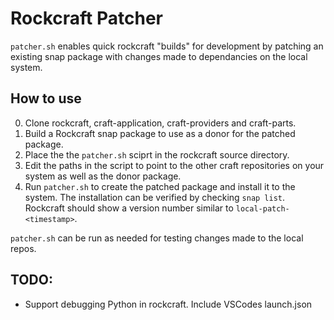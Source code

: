 # Rockcraft Patcher

`patcher.sh` enables quick rockcraft "builds" for development by patching 
an existing snap package with changes made to dependancies on the local
system.  

## How to use

0. Clone rockcraft, craft-application, craft-providers and craft-parts.
1. Build a Rockcraft snap package to use as a donor for the patched package.
2. Place the the `patcher.sh` sciprt in the rockcraft source directory.
3. Edit the paths in the script to point to the other craft repositories on 
your system as well as the donor package.
4. Run `patcher.sh` to create the patched package and install it to the system.
The installation can be verified by checking `snap list`. Rockcraft should show
a version number similar to `local-patch-<timestamp>`.

`patcher.sh` can be run as needed for testing changes made to the local repos. 

## TODO: 
- Support debugging Python in rockcraft. Include VSCodes launch.json